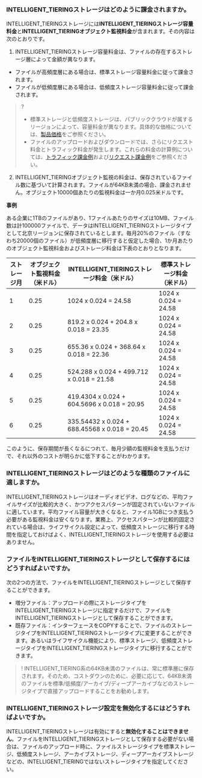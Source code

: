 ### INTELLIGENT_TIERINGストレージはどのように課金されますか。

INTELLIGENT_TIERINGストレージには**INTELLIGENT_TIERINGストレージ容量料金**と**INTELLIGENT_TIERINGオブジェクト監視料金**が含まれます。その内容は次のとおりです。
1. INTELLIGENT_TIERINGストレージ容量料金は、ファイルの存在するストレージ層によって金額が異なります。
 - ファイルが高頻度層にある場合は、標準ストレージ容量料金に従って課金されます。
 - ファイルが低頻度層にある場合は、低頻度ストレージ容量料金に従って課金されます。
 >?
 >- 標準ストレージと低頻度ストレージは、パブリッククラウドが属するリージョンによって、容量料金が異なります。具体的な価格については、[製品価格](https://buy.cloud.tencent.com/price/cos)をご参照ください。
 >- ファイルのアップロードおよびダウンロードでは、さらにリクエスト料金とトラフィック料金が発生します。これらの料金の計算例については、[トラフィック課金例](https://intl.cloud.tencent.com/document/product/436/33776)および[リクエスト課金例](https://intl.cloud.tencent.com/document/product/436/40100)をご参照ください。
 > 
2. INTELLIGENT_TIERINGオブジェクト監視の料金は、保存されているファイル数に基づいて計算されます。ファイルが64KB未満の場合、課金されません。オブジェクト10000個あたりの監視料金は一か月0.025米ドルです。

**事例**

ある企業に1TBのファイルがあり、1ファイルあたりのサイズは10MB、ファイル数は計100000ファイルで、データはINTELLIGENT_TIERINGストレージタイプとして北京リージョンに保存されているとします。毎月20%のファイル（すなわち20000個のファイル）が低頻度層に移行すると仮定した場合、1か月あたりのオブジェクト監視料金およびストレージ料金は下表のとおりとなります。

|ストレージ月|オブジェクト監視料金（米ドル）|INTELLIGENT_TIERINGストレージ料金（米ドル）|標準ストレージ料金（米ドル）|
|----|----|----|----|
|1| 0.25|1024 x 0.024 = 24.58  |   1024 x 0.024 = 24.58  |
|2|0.25|819.2 x 0.024 + 204.8 x 0.018 = 23.35| 1024 x 0.024 = 24.58  |
|3|0.25|655.36 x 0.024 + 368.64 x 0.018 = 22.36 |  1024 x 0.024 = 24.58  |
|4|0.25|524.288 x 0.024 + 499.712 x 0.018 = 21.58 |  1024 x 0.024 = 24.58 |
|5|0.25|419.4304 x 0.024 + 604.5696 x 0.018 = 20.95  |  1024 x 0.024 = 24.58  |
|6|0.25|335.54432 x 0.024 + 688.45568 x 0.018 = 20.45  | 1024 x 0.024 = 24.58 |

このように、保存期間が長くなるにつれて、毎月少額の監視料金を支払うだけで、それ以外のコストが明らかに低下することがわかります。

### INTELLIGENT_TIERINGストレージはどのような種類のファイルに適しますか。

INTELLIGENT_TIERINGストレージはオーディオビデオ、ログなどの、平均ファイルサイズが比較的大きく、かつアクセスパターンが固定されていないファイルに適しています。平均ファイル容量が大きくなると、ファイル1GBにつき支払う必要がある監視料金は安くなります。業務上、アクセスパターンが比較的固定されている場合は、ライフサイクル設定によって、低頻度ストレージに移行する時間を指定しておけばよく、INTELLIGENT_TIERINGストレージを使用する必要はありません。

### ファイルをINTELLIGENT_TIERINGストレージとして保存するにはどうすればよいですか。
次の2つの方法で、ファイルをINTELLIGENT_TIERINGストレージとして保存することができます。
- 増分ファイル：アップロードの際にストレージタイプをINTELLIGENT_TIERINGストレージに指定するだけで、ファイルをINTELLIGENT_TIERINGストレージとして保存することができます。
- 既存ファイル：インターフェースをCOPYすることで、ファイルのストレージタイプをINTELLIGENT_TIERINGストレージタイプに変更することができます。あるいはライフサイクル機能により、標準ストレージ、低頻度ストレージタイプをINTELLIGENT_TIERINGストレージタイプに移行することができます。

>! INTELLIGENT_TIERING系の64KB未満のファイルは、常に標準層に保存されます。そのため、コストダウンのために、必要に応じて、64KB未満のファイルを標準/低頻度/アーカイブ/ディープアーカイブなどのストレージタイプで直接アップロードすることをお勧めします。
>

### INTELLIGENT_TIERINGストレージ設定を無効化するにはどうすればよいですか。

INTELLIGENT_TIERINGストレージは有効にすると**無効化することはできません**。ファイルをINTELLIGENT_TIERINGストレージとして保存する必要がない場合は、ファイルのアップロード時に、ファイルストレージタイプを標準ストレージ、低頻度ストレージ、アーカイブストレージ、ディープアーカイブストレージなどの、INTELLIGENT_TIERINGではないストレージタイプを指定してください。

